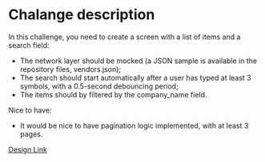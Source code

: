 #  Chalange description 

In this challenge, you need to create a screen with a list of items and a search field:
  - The network layer should be mocked (a JSON sample is available in the repository files, vendors.json);
  - The search should start automatically after a user has typed at least 3 symbols, with a 0.5-second debouncing period;
  - The items should by filtered by the company_name field.

Nice to have:
  - It would be nice to have pagination logic implemented, with at least 3 pages.

[Design Link](https://www.figma.com/file/6vw2e9oUxJ8pl574totJnE/Task-Middle-iOS?node-id=0%3A1&t=KAo7gxnpIRdxYl9N-1)

